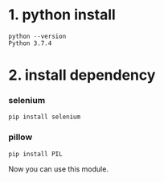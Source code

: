 # 1. python install

```
python --version
Python 3.7.4
```

# 2. install dependency
### selenium
```
pip install selenium 
```
### pillow
```
pip install PIL
```

Now you can use this module.

